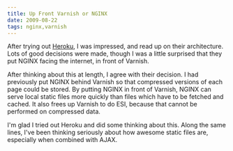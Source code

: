 ```yaml
---
title: Up Front Varnish or NGINX 
date: 2009-08-22
tags: nginx,varnish
---
```

After trying out <a href="http://www.docunext.com/blog/2009/08/heroku.html">Heroku</a>, I was impressed, and read up on their architecture. Lots of good decisions were made, though I was a little surprised that they put NGINX facing the internet, in front of Varnish.

After thinking about this at length, I agree with their decision. I had previously put NGINX behind Varnish so that compressed versions of each page could be stored. By putting NGINX in front of Varnish, NGINX can serve local static files more quickly than files which have to be fetched and cached. It also frees up Varnish to do ESI, because that cannot be performed on compressed data.

I'm glad I tried out Heroku and did some thinking about this. Along the same lines, I've been thinking seriously about how awesome static files are, especially when combined with AJAX.

